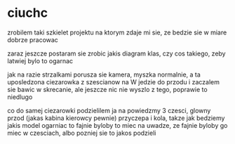 # ciuchc

zrobilem taki szkielet projektu na ktorym zdaje mi sie, ze bedzie sie w miare dobrze pracowac

zaraz jeszcze postaram sie zrobic jakis diagram klas, czy cos takiego, zeby latwiej bylo to ogarnac

jak na razie strzalkami porusza sie kamera, myszka normalnie, a ta uposledzona ciezarowka z szescianow na W jedzie do przodu i zaczalem sie bawic w skrecanie, ale jeszcze nic nie wyszlo z tego, poprawie to niedlugo

co do samej ciezarowki podzielilem ja na powiedzmy 3 czesci, glowny przod (jakas kabina kierowcy pewnie) przyczepa i kola, takze jak bedziemy jakis model ogarniac to fajnie byloby to miec na uwadze, ze fajnie byloby go miec w czesciach, albo pozniej sie to jakos podzieli
